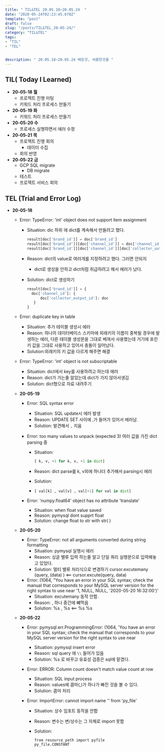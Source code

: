 ```yaml
---
title: " TIL&TEL 20.05.18~20.05.24  "
date: "2020-05-24T02:23:45.678Z"
template: "post"
draft: false
slug: "/posts/TIL&TEL_20-05-24/"
category: "TIL&TEL"
tags:
- "TIL"
- "TEL"


description: " 20.05.18~20.05.24 배운것, 씨름한것들 "
---
```


## TIL( Today I Learned)

- **20-05-18 월**
  - 프로젝트 진행 미팅
  - 키워드 처리 프로세스 만들기
- **20-05-19 화**
  - 키워드 처리 프로세스 만들기
- **20-05-20 수**
  - 프로세스 실행하면서 에러 수정
- **20-05-21 목**
  - 프로젝트 진행 회의
    - 데이터 수집
  - 회의 반영
- **20-05-22 금**
  - GCP SQL migrate 
    - DB migrate 
  - 테스트
  - 프로젝트 서비스 회의


## TEL (Trial and Error Log)

- **20-05-18**

  - Error: TypeError: 'int' object does not support item assignment

    - Situation: dic 하위 에 dict를 계속해서 만들려고 했다.

      ```python
      result[doc['brand_id']] = doc['brand_id']
      result[doc['brand_id']][doc['channel_id']] = doc['channel_id']
      result[doc['brand_id']][doc['channel_id']][doc['collector_output_id']] = doc
      ```

      

    - Reason: dict의 value로 여러개를 지정하려고 했다. 그러면 안되지

      - dict로 생성을 안하고 dict처럼 취급하려고 해서 에러가 났다. 

    - Solution: dict로 생성하기

      ```python
      result[doc['brand_id']] = {
        doc['channel_id']: {
        	doc['collector_output_id']: doc
         }
      }
      ```

  - Error: duplicate key in table <table name>

    - Situation: 추가 테이블 생성시 에러
    - Reason: 하나의 데이터베이스 스키마에 외래키의 이름이 중복될 경우에 발생하는 에러, 다른 테이블 생성문을 그대로 베껴서 사용했는데 거기에 포린키 값을 그대로 사용하고 있어서 충돌이 일어났다.
    - Solution:외래키의 키 값을 다르게 해주면 해결 

  - Error: TypeError: 'int' object is not subscriptable

    - Situation: dict에서 key를 사용하려고 하는데 에러
    - Reason: dict가 가는줄 알았는데 dict가 가지 않아서생김
    - Solution: dict형으로 자료 내려주기

- **20-05-19**

  - Error: SQL syntax error

    - Situation: SQL update시 에러 발생
    - Reason: UPDATE SET 사이에 ,가 들어가 있어서 에러남. 
    - Solution: 발견해서 `,` 지움

  - Error: too many values to unpack (expected 3) 여러 값을 가진 dict parsing 중

    - Situation: 

      ```python
      [ k, v, +1 for k, v, +1 in dict]
      ```

      

    - Reason: dict parse를 k, v외에 하나더 추가해서 parsing시 에러

    - Solution: 

    - ```python
      [ val[k] , val[v] , val[+1] for val in dict]
      ```

      

  - Error: 'numpy.float64' object has no attribute 'translate'

    - Situation: when float value saved
    - Reason: pymysql dont supprt float 
    - Solution: change float to str with str( )

- **20-05-20**

  - Error: TypeError: not all arguments converted during string formatting
    - Situation: pymysql 실행시 에러 
    - Reason: 싱글 밸류 입력 하는줄 알고 단일 쿼리 실행문으로 입력해놓고 있었다.
    - Solution: 멀티 밸류 처리식으로 변경하기 cursor.excutemany (query, (data) ) <== cursor.excute(query, data)
  - Error: (1064, "You have an error in your SQL syntax; check the manual that corresponds to your MySQL server version for the right syntax to use near '1, NULL, NULL, '2020-05-20 16:32:00')'
    - Situation: excutemany 동작 안함.
    - Reason: , 하나 중간에 뺴먹음
    - Solution: %s , %s <== %s %s 

- **20-05-22**

  - Error: pymysql.err.ProgrammingError: (1064, 'You have an error in your SQL syntax; check the manual that corresponds to your MySQL server version for the right syntax to use near

    - Situation: pymysql insert error 
    - Reason: sql query 에 `\\` 들어가 있음
    - Solution: %s 로 바꾸고 유효성 검증은 sql에 맡겼다.

  - Error: ERROR: Column count doesn't match value count at row

    - Situation: SQL input process 
    - Reason: values에 콤마(,)가 하나가 빠진 것을 볼 수 있다.
    - Solution: 콤마 처리

  - Error: ImportError: cannot import name '<constant>' from 'py_file'

    - Situation: 상수 임포트 동작을 안함

    - Reason: 변수는 변/상수는 그 자체로 import 못함

    - Solution: 

      ```
      from resource_path import pyfile
      py_file.CONSTANT
      ```

      